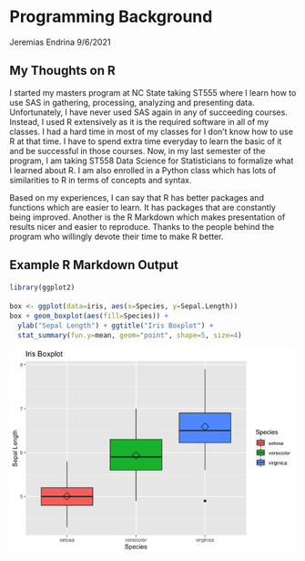Programming Background
================
Jeremias Endrina
9/6/2021

## My Thoughts on R

I started my masters program at NC State taking ST555 where I learn how
to use SAS in gathering, processing, analyzing and presenting data.
Unfortunately, I have never used SAS again in any of succeeding courses.
Instead, I used R extensively as it is the required software in all of
my classes. I had a hard time in most of my classes for I don’t know how
to use R at that time. I have to spend extra time everyday to learn the
basic of it and be successful in those courses. Now, in my last semester
of the program, I am taking ST558 Data Science for Statisticians to
formalize what I learned about R. I am also enrolled in a Python class
which has lots of similarities to R in terms of concepts and syntax.

Based on my experiences, I can say that R has better packages and
functions which are easier to learn. It has packages that are constantly
being improved. Another is the R Markdown which makes presentation of
results nicer and easier to reproduce. Thanks to the people behind the
program who willingly devote their time to make R better.

## Example R Markdown Output

``` r
library(ggplot2)

box <- ggplot(data=iris, aes(x=Species, y=Sepal.Length))
box + geom_boxplot(aes(fill=Species)) + 
  ylab("Sepal Length") + ggtitle("Iris Boxplot") +
  stat_summary(fun.y=mean, geom="point", shape=5, size=4) 
```

![](../images/boxplot-1.png)<!-- -->
